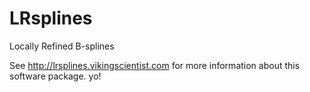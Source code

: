 LRsplines
=========

Locally Refined B-splines

See http://lrsplines.vikingscientist.com for more information about this software package. yo!
